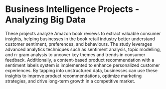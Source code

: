 # Business Intelligence Projects - Analyzing Big Data 

These projects analyze Amazon book reviews to extract valuable consumer insights, helping businesses in the book retail industry better understand customer sentiment, preferences, and behaviours. The study leverages advanced analytics techniques such as sentiment analysis, topic modelling, and n-gram analysis to uncover key themes and trends in consumer feedback. Additionally, a content-based product recommendation with a sentiment labels system is implemented to enhance personalized customer experiences. By tapping into unstructured data, businesses can use these insights to improve product recommendations, optimize marketing strategies, and drive long-term growth in a competitive market.
